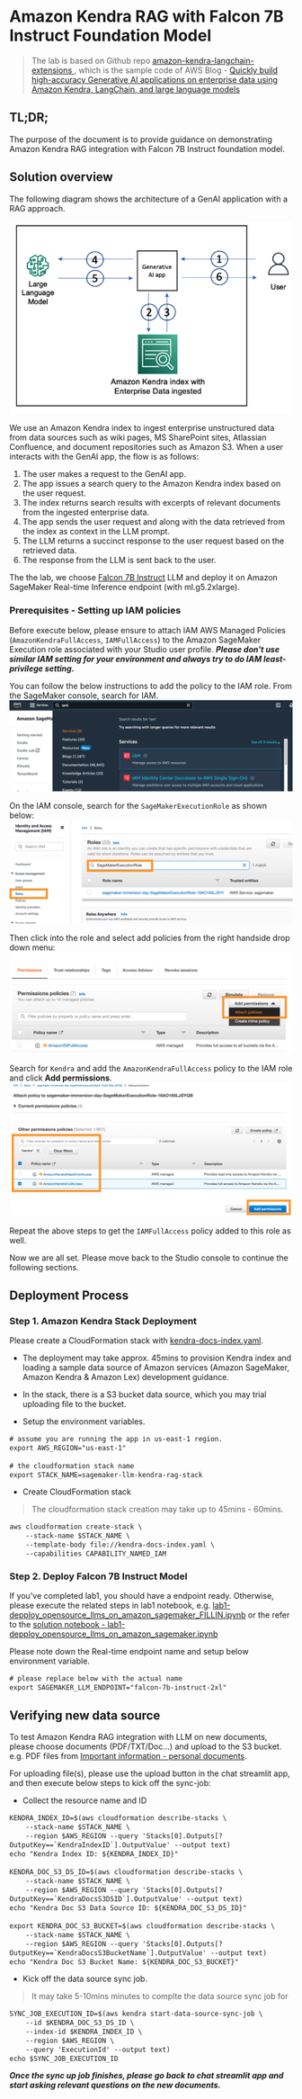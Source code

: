 # Amazon Kendra RAG with Falcon 7B Instruct Foundation Model

> The lab is based on Github repo [amazon-kendra-langchain-extensions
](https://github.com/aws-samples/amazon-kendra-langchain-extensions), which is the sample code of AWS Blog - [Quickly build high-accuracy Generative AI applications on enterprise data using Amazon Kendra, LangChain, and large language models](https://aws.amazon.com/blogs/machine-learning/quickly-build-high-accuracy-generative-ai-applications-on-enterprise-data-using-amazon-kendra-langchain-and-large-language-models/)

## TL;DR;
The purpose of the document is to provide guidance on demonstrating Amazon Kendra RAG integration with Falcon 7B Instruct foundation model.

## Solution overview

The following diagram shows the architecture of a GenAI application with a RAG approach.

![diagram](./images/ML-13807-image001-new.png)

We use an Amazon Kendra index to ingest enterprise unstructured data from data sources such as wiki pages, MS SharePoint sites, Atlassian Confluence, and document repositories such as Amazon S3. When a user interacts with the GenAI app, the flow is as follows:

1. The user makes a request to the GenAI app.
2. The app issues a search query to the Amazon Kendra index based on the user request.
3. The index returns search results with excerpts of relevant documents from the ingested enterprise data.
4. The app sends the user request and along with the data retrieved from the index as context in the LLM prompt.
5. The LLM returns a succinct response to the user request based on the retrieved data.
6. The response from the LLM is sent back to the user.

The the lab, we choose [Falcon 7B Instruct](https://huggingface.co/tiiuae/falcon-7b-instruct) LLM and deploy it on Amazon SageMaker Real-time Inference endpoint (with ml.g5.2xlarge). 

### Prerequisites - Setting up IAM policies

Before execute below, please ensure to attach IAM AWS Managed Policies (`AmazonKendraFullAccess`, `IAMFullAccess`) to the Amazon SageMaker Execution role associated with your Studio user profile. ***Please don't use similar IAM setting for your environment and always try to do IAM least-privilege setting.***

You can follow the below instructions to add the policy to the IAM role. From the SageMaker console, search for IAM. 
![diagram](./images/searchIAM.png)

On the IAM console, search for the `SageMakerExecutionRole` as shown below:
![diagram](./images/searchRole.png)

Then click into the role and select add policies from the right handside drop down menu:
![diagram](./images/addpolicy.png)

Search for `Kendra` and add the `AmazonKendraFullAccess` policy to the IAM role and click **Add permissions**.
![diagram](./images/kendraaccess.png)

Repeat the above steps to get the `IAMFullAccess` policy added to this role as well.

Now we are all set. Please move back to the Studio console to continue the following sections.

## Deployment Process

### Step 1. Amazon Kendra Stack Deployment

Please create a CloudFormation stack with [kendra-docs-index.yaml](./kendra-docs-index.yaml). 
* The deployment may take approx. 45mins to provision Kendra index and loading a sample data source of Amazon services (Amazon SageMaker, Amazon Kendra & Amazon Lex) development guidance.
* In the stack, there is a S3 bucket data source, which you may trial uploading file to the bucket.

* Setup the environment variables.
```shell
# assume you are running the app in us-east-1 region.
export AWS_REGION="us-east-1"

# the cloudformation stack name
export STACK_NAME=sagemaker-llm-kendra-rag-stack
```

* Create CloudFormation stack



> The cloudformation stack creation may take up to 45mins - 60mins. 

```shell
aws cloudformation create-stack \
    --stack-name $STACK_NAME \
    --template-body file://kendra-docs-index.yaml \
    --capabilities CAPABILITY_NAMED_IAM
```

### Step 2. Deploy Falcon 7B Instruct Model

If you've completed lab1, you should have a endpoint ready. Otherwise, please execute the related steps in lab1 notebook, e.g. [lab1-depploy_opensource_llms_on_amazon_sagemaker_FILLIN.ipynb](../lab1-depploy_opensource_llms_on_amazon_sagemaker_FILLIN.ipynb) or the refer to the [solution notebook - lab1-depploy_opensource_llms_on_amazon_sagemaker.ipynb](../solutions/lab1-depploy_opensource_llms_on_amazon_sagemaker.ipynb)

Please note down the Real-time endpoint name and setup below environment variable.

```shell
# please replace below with the actual name
export SAGEMAKER_LLM_ENDPOINT="falcon-7b-instruct-2xl"
```

## Verifying new data source

To test Amazon Kendra RAG integration with LLM on new documents, please choose documents (PDF/TXT/Doc...) and upload to the S3 bucket. e.g. PDF files from [Important information - personal documents](https://www.commbank.com.au/important-info/personal.html#pii-personal-lending). 

For uploading file(s), please use the upload button in the chat streamlit app, and then execute below steps to kick off the sync-job:

* Collect the resource name and ID

```shell
KENDRA_INDEX_ID=$(aws cloudformation describe-stacks \
    --stack-name $STACK_NAME \
    --region $AWS_REGION --query 'Stacks[0].Outputs[?OutputKey==`KendraIndexID`].OutputValue' --output text)
echo "Kendra Index ID: ${KENDRA_INDEX_ID}"

KENDRA_DOC_S3_DS_ID=$(aws cloudformation describe-stacks \
    --stack-name $STACK_NAME \
    --region $AWS_REGION --query 'Stacks[0].Outputs[?OutputKey==`KendraDocsS3DSID`].OutputValue' --output text)
echo "Kendra Doc S3 Data Source ID: ${KENDRA_DOC_S3_DS_ID}"

export KENDRA_DOC_S3_BUCKET=$(aws cloudformation describe-stacks \
    --stack-name $STACK_NAME \
    --region $AWS_REGION --query 'Stacks[0].Outputs[?OutputKey==`KendraDocsS3BucketName`].OutputValue' --output text)
echo "Kendra Doc S3 Bucket Name: ${KENDRA_DOC_S3_BUCKET}"
```

* Kick off the data source sync job.

> It may take 5-10mins minutes to complte the data source sync job for

```shell
SYNC_JOB_EXECUTION_ID=$(aws kendra start-data-source-sync-job \
    --id $KENDRA_DOC_S3_DS_ID \
    --index-id $KENDRA_INDEX_ID \
    --region $AWS_REGION \
    --query 'ExecutionId' --output text)
echo $SYNC_JOB_EXECUTION_ID
```

***Once the sync up job finishes, please go back to chat streamlit app and start asking relevant questions on the new documents.***